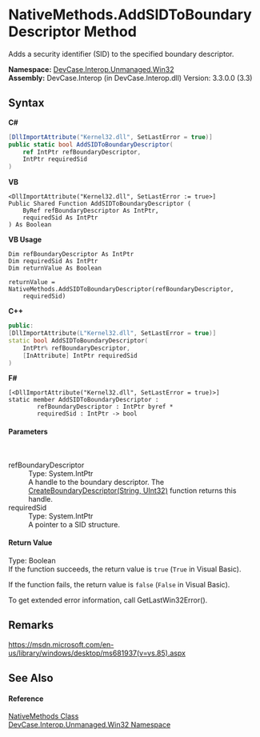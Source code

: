 # NativeMethods.AddSIDToBoundaryDescriptor Method 
 

Adds a security identifier (SID) to the specified boundary descriptor.

**Namespace:**&nbsp;<a href="N_DevCase_Interop_Unmanaged_Win32">DevCase.Interop.Unmanaged.Win32</a><br />**Assembly:**&nbsp;DevCase.Interop (in DevCase.Interop.dll) Version: 3.3.0.0 (3.3)

## Syntax

**C#**<br />
``` C#
[DllImportAttribute("Kernel32.dll", SetLastError = true)]
public static bool AddSIDToBoundaryDescriptor(
	ref IntPtr refBoundaryDescriptor,
	IntPtr requiredSid
)
```

**VB**<br />
``` VB
<DllImportAttribute("Kernel32.dll", SetLastError := true>]
Public Shared Function AddSIDToBoundaryDescriptor ( 
	ByRef refBoundaryDescriptor As IntPtr,
	requiredSid As IntPtr
) As Boolean
```

**VB Usage**<br />
``` VB Usage
Dim refBoundaryDescriptor As IntPtr
Dim requiredSid As IntPtr
Dim returnValue As Boolean

returnValue = NativeMethods.AddSIDToBoundaryDescriptor(refBoundaryDescriptor, 
	requiredSid)
```

**C++**<br />
``` C++
public:
[DllImportAttribute(L"Kernel32.dll", SetLastError = true)]
static bool AddSIDToBoundaryDescriptor(
	IntPtr% refBoundaryDescriptor, 
	[InAttribute] IntPtr requiredSid
)
```

**F#**<br />
``` F#
[<DllImportAttribute("Kernel32.dll", SetLastError = true)>]
static member AddSIDToBoundaryDescriptor : 
        refBoundaryDescriptor : IntPtr byref * 
        requiredSid : IntPtr -> bool 

```


#### Parameters
&nbsp;<dl><dt>refBoundaryDescriptor</dt><dd>Type: System.IntPtr<br />A handle to the boundary descriptor. The <a href="M_DevCase_Interop_Unmanaged_Win32_NativeMethods_CreateBoundaryDescriptor">CreateBoundaryDescriptor(String, UInt32)</a> function returns this handle.</dd><dt>requiredSid</dt><dd>Type: System.IntPtr<br />A pointer to a SID structure.</dd></dl>

#### Return Value
Type: Boolean<br />If the function succeeds, the return value is `true` (`True` in Visual Basic). 

 If the function fails, the return value is `false` (`False` in Visual Basic). 

 To get extended error information, call GetLastWin32Error().

## Remarks
<a href="https://msdn.microsoft.com/en-us/library/windows/desktop/ms681937(v=vs.85).aspx" target="_blank">https://msdn.microsoft.com/en-us/library/windows/desktop/ms681937(v=vs.85).aspx</a>

## See Also


#### Reference
<a href="T_DevCase_Interop_Unmanaged_Win32_NativeMethods">NativeMethods Class</a><br /><a href="N_DevCase_Interop_Unmanaged_Win32">DevCase.Interop.Unmanaged.Win32 Namespace</a><br />